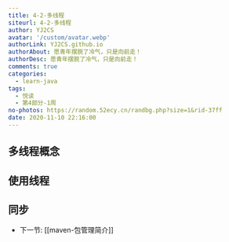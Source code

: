 ```yaml
---
title: 4-2-多线程
siteurl: 4-2-多线程
author: YJ2CS
avatar: '/custom/avatar.webp'
authorLink: YJ2CS.github.io
authorAbout: 愿青年摆脱了冷气，只是向前走！
authorDesc: 愿青年摆脱了冷气，只是向前走！
comments: true
categories:
  - learn-java
tags:
  - 悦读
  - 第4部分-1周
no-photos: https://random.52ecy.cn/randbg.php?size=1&rid-37ff
date: 2020-11-10 22:16:00
---
```



## 多线程概念

## 使用线程

## 同步

- 下一节: [[maven-包管理简介]]


